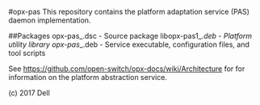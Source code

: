 #opx-pas
This repository contains the platform adaptation service (PAS) daemon implementation.

##Packages
opx-pas_<version>.dsc			- Source package
libopx-pas1_<version>_<arch>.deb	- Platform utility library
opx-pas_<version>_<arch>.deb		- Service executable, configuration files, and tool scripts

See https://github.com/open-switch/opx-docs/wiki/Architecture for for information on the platform abstraction service.

(c) 2017 Dell
